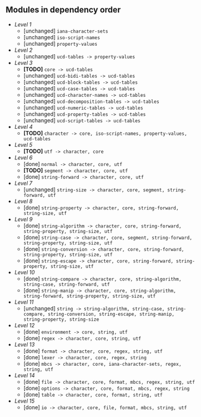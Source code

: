 ## Modules in dependency order ##

* _Level 1_
    * [unchanged] `iana-character-sets`
    * [unchanged] `iso-script-names`
    * [unchanged] `property-values`
* _Level 2_
    * [unchanged] `ucd-tables -> property-values`
* _Level 3_
    * **[TODO]** `core -> ucd-tables`
    * [unchanged] `ucd-bidi-tables -> ucd-tables`
    * [unchanged] `ucd-block-tables -> ucd-tables`
    * [unchanged] `ucd-case-tables -> ucd-tables`
    * [unchanged] `ucd-character-names -> ucd-tables`
    * [unchanged] `ucd-decomposition-tables -> ucd-tables`
    * [unchanged] `ucd-numeric-tables -> ucd-tables`
    * [unchanged] `ucd-property-tables -> ucd-tables`
    * [unchanged] `ucd-script-tables -> ucd-tables`
* _Level 4_
    * **[TODO]** `character -> core, iso-script-names, property-values, ucd-tables`
* _Level 5_
    * **[TODO]** `utf -> character, core`
* _Level 6_
    * [done] `normal -> character, core, utf`
    * **[TODO]** `segment -> character, core, utf`
    * [done] `string-forward -> character, core, utf`
* _Level 7_
    * [unchanged] `string-size -> character, core, segment, string-forward, utf`
* _Level 8_
    * [done] `string-property -> character, core, string-forward, string-size, utf`
* _Level 9_
    * [done] `string-algorithm -> character, core, string-forward, string-property, string-size, utf`
    * [done] `string-case -> character, core, segment, string-forward, string-property, string-size, utf`
    * [done] `string-conversion -> character, core, string-forward, string-property, string-size, utf`
    * [done] `string-escape -> character, core, string-forward, string-property, string-size, utf`
* _Level 10_
    * [done] `string-compare -> character, core, string-algorithm, string-case, string-forward, utf`
    * [done] `string-manip -> character, core, string-algorithm, string-forward, string-property, string-size, utf`
* _Level 11_
    * [unchanged] `string -> string-algorithm, string-case, string-compare, string-conversion, string-escape, string-manip, string-property, string-size`
* _Level 12_
    * [done] `environment -> core, string, utf`
    * [done] `regex -> character, core, string, utf`
* _Level 13_
    * [done] `format -> character, core, regex, string, utf`
    * [done] `lexer -> character, core, regex, string`
    * [done] `mbcs -> character, core, iana-character-sets, regex, string, utf`
* _Level 14_
    * [done] `file -> character, core, format, mbcs, regex, string, utf`
    * [done] `options -> character, core, format, mbcs, regex, string`
    * [done] `table -> character, core, format, string, utf`
* _Level 15_
    * [done] `io -> character, core, file, format, mbcs, string, utf`
